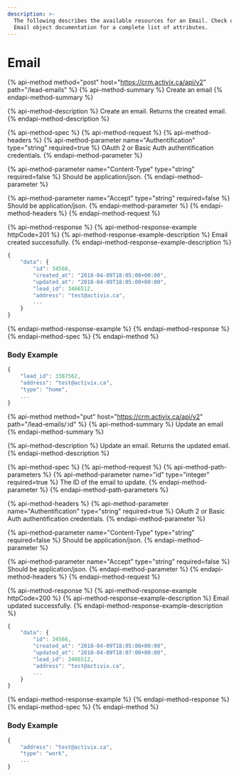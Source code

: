 ```yaml
---
description: >-
  The following describes the available resources for an Email. Check out the
  Email object documentation for a complete list of attributes.
---
```


# Email

{% api-method method="post" host="https://crm.activix.ca/api/v2" path="/lead-emails" %}
{% api-method-summary %}
Create an email
{% endapi-method-summary %}

{% api-method-description %}
Create an email. Returns the created email.
{% endapi-method-description %}

{% api-method-spec %}
{% api-method-request %}
{% api-method-headers %}
{% api-method-parameter name="Authentification" type="string" required=true %}
OAuth 2 or Basic Auth authentification credentials.
{% endapi-method-parameter %}

{% api-method-parameter name="Content-Type" type="string" required=false %}
Should be application/json.
{% endapi-method-parameter %}

{% api-method-parameter name="Accept" type="string" required=false %}
Should be application/json.
{% endapi-method-parameter %}
{% endapi-method-headers %}
{% endapi-method-request %}

{% api-method-response %}
{% api-method-response-example httpCode=201 %}
{% api-method-response-example-description %}
Email created successfully.
{% endapi-method-response-example-description %}

```javascript
{
    "data": {
        "id": 34566,
        "created_at": "2018-04-09T18:05:00+00:00",
        "updated_at": "2018-04-09T18:05:00+00:00",
        "lead_id": 3466512,
        "address": "test@activix.ca",
        ...
    }
}
```
{% endapi-method-response-example %}
{% endapi-method-response %}
{% endapi-method-spec %}
{% endapi-method %}

### Body Example

```javascript
{
    "lead_id": 3387562,
    "address": "test@activix.ca",
    "type": "home",
    ...
}
```

{% api-method method="put" host="https://crm.activix.ca/api/v2" path="/lead-emails/:id" %}
{% api-method-summary %}
Update an email
{% endapi-method-summary %}

{% api-method-description %}
Update an email. Returns the updated email.
{% endapi-method-description %}

{% api-method-spec %}
{% api-method-request %}
{% api-method-path-parameters %}
{% api-method-parameter name="id" type="integer" required=true %}
The ID of the email to update.
{% endapi-method-parameter %}
{% endapi-method-path-parameters %}

{% api-method-headers %}
{% api-method-parameter name="Authentification" type="string" required=true %}
OAuth 2 or Basic Auth authentification credentials.
{% endapi-method-parameter %}

{% api-method-parameter name="Content-Type" type="string" required=false %}
Should be application/json.
{% endapi-method-parameter %}

{% api-method-parameter name="Accept" type="string" required=false %}
Should be application/json.
{% endapi-method-parameter %}
{% endapi-method-headers %}
{% endapi-method-request %}

{% api-method-response %}
{% api-method-response-example httpCode=200 %}
{% api-method-response-example-description %}
Email updated successfully.
{% endapi-method-response-example-description %}

```javascript
{
    "data": {
        "id": 34566,
        "created_at": "2018-04-09T18:05:00+00:00",
        "updated_at": "2018-04-09T18:07:00+00:00",
        "lead_id": 3466512,
        "address": "test@activix.ca",
        ...
    }
}
```
{% endapi-method-response-example %}
{% endapi-method-response %}
{% endapi-method-spec %}
{% endapi-method %}

### Body Example

```javascript
{
    "address": "test@activix.ca",
    "type": "work",
    ...
}
```
